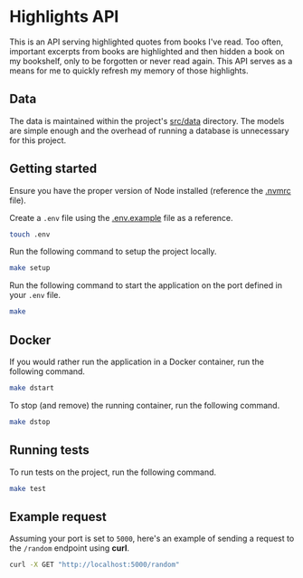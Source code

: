 # Highlights API

This is an API serving highlighted quotes from books I've read. Too often, important excerpts from books are highlighted and then hidden a book on my bookshelf, only to be forgotten or never read again. This API serves as a means for me to quickly refresh my memory of those highlights.

## Data

The data is maintained within the project's [src/data](src/data) directory. The models are simple enough and the overhead of running a database is unnecessary for this project.

## Getting started

Ensure you have the proper version of Node installed (reference the [.nvmrc](.nvmrc) file).

Create a `.env` file using the [.env.example](.env.example) file as a reference.

```sh
touch .env
```

Run the following command to setup the project locally.

```sh
make setup
```

Run the following command to start the application on the port defined in your `.env` file.

```sh
make
```

## Docker

If you would rather run the application in a Docker container, run the following command.

```sh
make dstart
```

To stop (and remove) the running container, run the following command.

```sh
make dstop
```

## Running tests

To run tests on the project, run the following command.

```sh
make test
```

## Example request

Assuming your port is set to `5000`, here's an example of sending a request to the `/random` endpoint using **curl**.

```sh
curl -X GET "http://localhost:5000/random"
```
